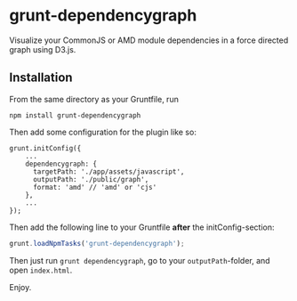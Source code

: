grunt-dependencygraph
===========

Visualize your CommonJS or AMD module dependencies in a force directed graph using D3.js.

Installation
-------------

From the same directory as your Gruntfile, run

```
npm install grunt-dependencygraph
```

Then add some configuration for the plugin like so:

    grunt.initConfig({
        ...
        dependencygraph: {
          targetPath: './app/assets/javascript',
          outputPath: './public/graph',
          format: 'amd' // 'amd' or 'cjs'
        },
        ...
    });


Then add the following line to your Gruntfile **after** the initConfig-section:

```js
grunt.loadNpmTasks('grunt-dependencygraph');
```

Then just run `grunt dependencygraph`, go to your `outputPath`-folder, and open `index.html`.

Enjoy.

